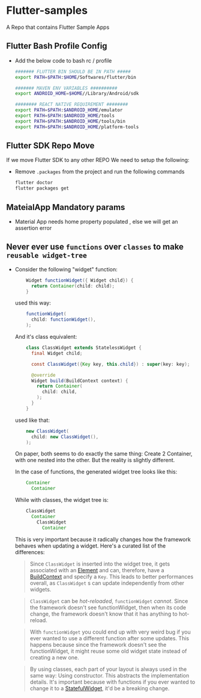 # Flutter-samples
A Repo that contains Flutter Sample Apps

## Flutter Bash Profile Config 
- Add the below code to bash rc / profile 
  ```bash
  ####### FLUTTER BIN SHOULD BE IN PATH #####
  export PATH=$PATH:$HOME/Softwares/flutter/bin

  ####### MAVEN ENV VARIABLES ##########
  export ANDROID_HOME=$HOME//Library/Android/sdk

  ######## REACT NATIVE REQUIREMENT ########
  export PATH=$PATH:$ANDROID_HOME/emulator
  export PATH=$PATH:$ANDROID_HOME/tools
  export PATH=$PATH:$ANDROID_HOME/tools/bin
  export PATH=$PATH:$ANDROID_HOME/platform-tools
  ```

## Flutter SDK Repo Move 
If we move Flutter SDK to any other REPO  We need to setup the following:
- Remove `.packages` from the project and run the following commands

  ```bash
  flutter doctor 
  flutter packages get
  ```

## MateialApp Mandatory params
- Material App needs home property populated , else we will get an assertion error 

## Never ever use `functions` over `classes` to make `reusable widget-tree`
- Consider the following "widget" function:

    ```java
        Widget functionWidget({ Widget child}) {
          return Container(child: child);
        }
    ```

    used this way:  

    ```java
        functionWidget(
          child: functionWidget(),
        );
    ``` 

    And it's class equivalent:

    ```java
        class ClassWidget extends StatelessWidget {
          final Widget child;        

          const ClassWidget({Key key, this.child}) : super(key: key);        

          @override
          Widget build(BuildContext context) {
            return Container(
              child: child,
            );
          }
        }
    ```

    used like that:

    ```java
        new ClassWidget(
          child: new ClassWidget(),
        );
    ```

    On paper, both seems to do exactly the same thing: Create 2 Container, with one nested into the other. But the reality is slightly different.  

    In the case of functions, the generated widget tree looks like this:
    ```java
        Container
          Container
    ```

    While with classes, the widget tree is:
    
    ```java
        ClassWidget
          Container
            ClassWidget
              Container 
    ```
    This is very important because it radically changes how the framework behaves when updating a widget. Here's a curated list of the differences:

     >Since `ClassWidget` is inserted into the widget tree, it gets associated with an [Element](https://docs.flutter.io/flutter/widgets/Element-class.html) and can, therefore, have a [BuildContext](https://docs.flutter.io/flutter/widgets/BuildContext-class.html) and specify a `Key`. This leads to better performances overall, as `ClassWidget` s can update independently from other widgets.

     >`ClassWidget` can be *hot-reloaded*, `functionWidget` _cannot_. Since the framework doesn't see functionWidget, then when its code change, the framework doesn't know that it has anything to hot-reload.

     >With `functionWidget` you could end up with very weird bug if you ever wanted to use a different function after some updates. This happens because since the framework doesn't see the functionWidget, it might reuse some old widget state instead of creating a new one.

     >By using classes, each part of your layout is always used in the same way: Using constructor. This abstracts the implementation details. It's important because with functions if you ever wanted to change it to a [StatefulWidget](https://docs.flutter.io/flutter/widgets/StatefulWidget-class.html), it'd be a breaking change.

